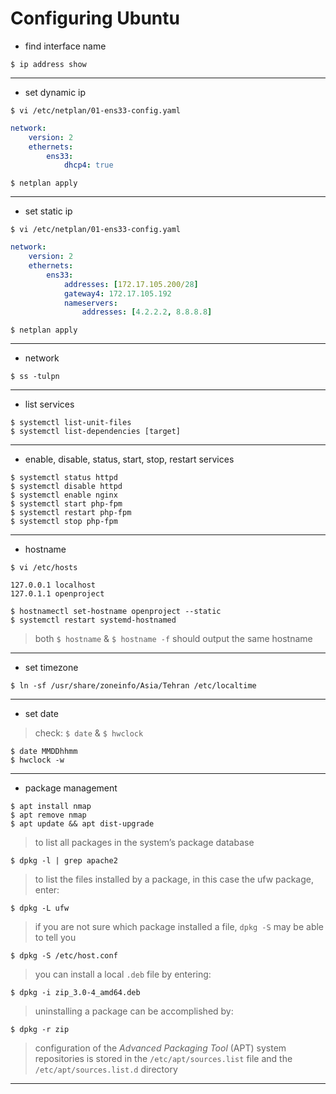 
# Configuring Ubuntu

- find interface name
```
$ ip address show
```
---
- set dynamic ip
```
$ vi /etc/netplan/01-ens33-config.yaml
```
```yaml
network:
    version: 2
    ethernets:
        ens33:
            dhcp4: true
```
```
$ netplan apply
```
---
- set static ip
```
$ vi /etc/netplan/01-ens33-config.yaml
```
```yaml
network:
    version: 2
    ethernets:
        ens33:
            addresses: [172.17.105.200/28]
            gateway4: 172.17.105.192
            nameservers:
                addresses: [4.2.2.2, 8.8.8.8]
```
```
$ netplan apply
```
---
- network
```
$ ss -tulpn
```
---
- list services
```
$ systemctl list-unit-files
$ systemctl list-dependencies [target]
```
---
- enable, disable, status, start, stop, restart services
```
$ systemctl status httpd
$ systemctl disable httpd
$ systemctl enable nginx
$ systemctl start php-fpm
$ systemctl restart php-fpm
$ systemctl stop php-fpm
```
---
- hostname
```
$ vi /etc/hosts
```
```
127.0.0.1 localhost
127.0.1.1 openproject
```
```
$ hostnamectl set-hostname openproject --static
$ systemctl restart systemd-hostnamed
```
> both `$ hostname` & `$ hostname -f` should output the same hostname
---
- set timezone
```
$ ln -sf /usr/share/zoneinfo/Asia/Tehran /etc/localtime
```
---
- set date
> check: `$ date` & `$ hwclock`
```
$ date MMDDhhmm
$ hwclock -w
```
---
- package management
```
$ apt install nmap
$ apt remove nmap
$ apt update && apt dist-upgrade
```
> to list all packages in the system’s package database
```
$ dpkg -l | grep apache2
```
> to list the files installed by a package, in this case the ufw package, enter:
```
$ dpkg -L ufw
```
> if you are not sure which package installed a file, `dpkg -S` may be able to tell you
```
$ dpkg -S /etc/host.conf
```
> you can install a local `.deb` file by entering:
```
$ dpkg -i zip_3.0-4_amd64.deb
```
> uninstalling a package can be accomplished by:
```
$ dpkg -r zip
```
> configuration of the _Advanced Packaging Tool_ (APT) system repositories is stored in the `/etc/apt/sources.list` file and the `/etc/apt/sources.list.d` directory
---